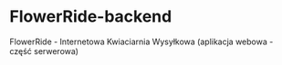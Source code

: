 # FlowerRide-backend
FlowerRide - Internetowa Kwiaciarnia Wysyłkowa (aplikacja webowa - część serwerowa)
